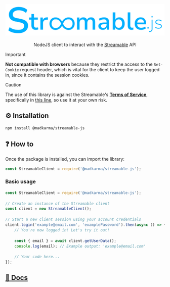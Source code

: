 <p align="center">
  <img src="https://raw.githubusercontent.com/madkarmaa/streamable.js/main/images/logo.png" alt="logo" style="width: auto; height: 100px"><br><br><span>NodeJS client to interact with the <a href="https://streamable.com">Streamable</a> API</span>
</p>

> [!IMPORTANT]
>
> **Not compatible with browsers** because they restrict the access to the `Set-Cookie` request header, which is vital for the client to keep the user logged in, since it contains the session cookies.

> [!CAUTION]
>
> The use of this library is against the Streamable's **[Terms of Service](https://terms.streamable.com)**, specifically in [this line](https://terms.streamable.com/#:~:text=Use%20automated,Content), so use it at your own risk.

## ⚙️ Installation

```
npm install @madkarma/streamable-js
```

## ❓ How to

Once the package is installed, you can import the library:

```js
const StreamableClient = require('@madkarma/streamable-js');
```

### Basic usage

```js
const StreamableClient = require('@madkarma/streamable-js');

// Create an instance of the Streamable client
const client = new StreamableClient();

// Start a new client session using your account credentials
client.login('example@email.com', 'examplePassword').then(async () => {
    // You're now logged in! Let's try it out!

    const { email } = await client.getUserData();
    console.log(email); // Example output: 'example@email.com'

    // Your code here...
});
```

## [📖 Docs](https://github.com/madkarmaa/streamable.js/blob/main/docs/DOCS.md)
